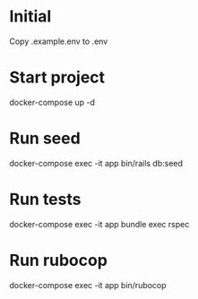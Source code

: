 # Initial
Copy .example.env to .env

# Start project
docker-compose up -d

# Run seed
docker-compose exec -it app bin/rails db:seed

# Run tests
docker-compose exec -it app bundle exec rspec

# Run rubocop
docker-compose exec -it app bin/rubocop
